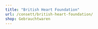 ```yaml
---
title: "British Heart Foundation"
url: /consett/british-heart-foundation/
shop: Gebrauchtwaren
---
```

